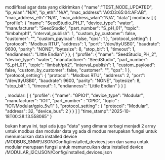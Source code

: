 modiifkasi agar data yang dikirimkan 
{
   "name":"TEST_NODE_UPDATED",
   "ip_wlan":"N/A",
   "ip_eth":"N/A",
   "mac_address":"A0:D3:65:04:AF:AB",
   "mac_address_eth":"N/A",
   "mac_address_wlan":"N/A",
   "data"[
    modbus:
    [
  {
    "profile": {
      "name": "SeedStudio_PH_1",
      "device_type": "water",
      "manufacturer": "SeedStudio",
      "part_number": "S_pH_01",
      "topic": "limbah/ph1",
      "interval_publish": 1,
      "custom_by_customer": false,
      "customer": "",
      "custom_payload": false,
      "qos": 1
    },
    "protocol_setting": {
      "protocol": "Modbus RTU",
      "address": 1,
      "port": "/dev/ttyUSB0",
      "baudrate": 9600,
      "parity": "NONE",
      "bytesize": 8,
      "stop_bit": 1,
      "timeout": 1,
      "endianness": "Little Endian"
    }
  },
  {
    "profile": {
      "name": "SeedStudio_PH_2",
      "device_type": "water",
      "manufacturer": "SeedStudio",
      "part_number": "S_pH_01",
      "topic": "limbah/ph2",
      "interval_publish": 1,
      "custom_payload": false,
      "custom_by_customer": false,
      "customer": "",
      "qos": 1
    },
    "protocol_setting": {
      "protocol": "Modbus RTU",
      "address": 2,
      "port": "/dev/ttyUSB0",
      "baudrate": 9600,
      "parity": "NONE",
      "bytesize": 8,
      "stop_bit": 1,
      "timeout": 1,
      "endianness": "Little Endian"
    }
  }
]

  
,
    modular:
[
  {
    "profile": {
      "name": "GPIO1",
      "device_type": "Modular",
      "manufacturer": "IOT",
      "part_number" : "GPIO",
      "topic" : "IOT/Modular/gpio_5v/1"
      },
    "protocol_setting" : {
      "protocol": "Modular",
      "address": 32,
      "device_bus": 2
    }
  }
]
   ]
   "time_stamp":"2025-10-18T00:38:13.558065"
}

bukan hanya ini, tapi ada juga "data" yang dimana terbagi menjadi 2 array untuk modbus dan modular
data yg ada di modus merupakan fungsi untuk memunculkan data installed device /MODBUS_SNMP/JSON/Config/installed_devices.json
dan sama untuk modular merupaan fungsi untuk memunculkan data installed device /MODULAR_I2C/JSON/Config/installed_devices.json


